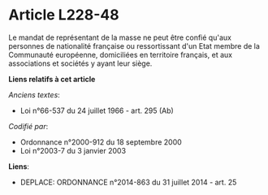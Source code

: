 # Article L228-48

Le mandat de représentant de la masse ne peut être confié qu'aux personnes de nationalité française ou ressortissant d'un
Etat membre de la Communauté européenne, domiciliées en territoire français, et aux associations et sociétés y ayant leur
siège.

**Liens relatifs à cet article**

_Anciens textes_:

  - Loi n°66-537 du 24 juillet 1966 - art. 295 (Ab)

_Codifié par_:

  - Ordonnance n°2000-912 du 18 septembre 2000
  - Loi n°2003-7 du 3 janvier 2003

**Liens**:

  - DEPLACE: ORDONNANCE n°2014-863 du 31 juillet 2014 - art. 25
